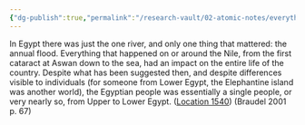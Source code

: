 ```yaml
---
{"dg-publish":true,"permalink":"/research-vault/02-atomic-notes/everything-in-egypt-centered-on-the-nile-which-was-a-unifying-force/"}
---
```


In Egypt there was just the one river, and only one thing that mattered: the annual flood. Everything that happened on or around the Nile, from the first cataract at Aswan down to the sea, had an impact on the entire life of the country. Despite what has been suggested then, and despite differences visible to individuals (for someone from Lower Egypt, the Elephantine island was another world), the Egyptian people was essentially a single people, or very nearly so, from Upper to Lower Egypt. ([Location 1540](https://readwise.io/to_kindle?action=open&asin=B004FEFSCC&location=1540)) (Braudel 2001 p. 67)